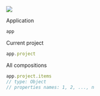 <img src="https://ae-scripting.docsforadobe.dev/_images/objectmodel.png">

Application

```jsx
app
```

Current project

```jsx
app.project
```

All compositions

```jsx
app.project.items
// type: Object
// properties names: 1, 2, ..., n
```